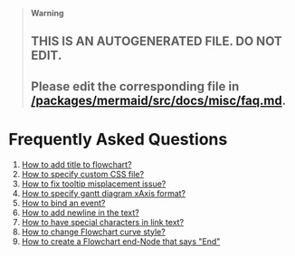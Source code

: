 > **Warning**
>
> ## THIS IS AN AUTOGENERATED FILE. DO NOT EDIT.
>
> ## Please edit the corresponding file in [/packages/mermaid/src/docs/misc/faq.md](../../packages/mermaid/src/docs/misc/faq.md).

# Frequently Asked Questions

1.  [How to add title to flowchart?](https://github.com/knsv/mermaid/issues/556#issuecomment-363182217)
2.  [How to specify custom CSS file?](https://github.com/mermaidjs/mermaid.cli/pull/24#issuecomment-373402785)
3.  [How to fix tooltip misplacement issue?](https://github.com/knsv/mermaid/issues/542#issuecomment-3343564621)
4.  [How to specify gantt diagram xAxis format?](https://github.com/knsv/mermaid/issues/269#issuecomment-373229136)
5.  [How to bind an event?](https://github.com/knsv/mermaid/issues/372)
6.  [How to add newline in the text?](https://github.com/knsv/mermaid/issues/384#issuecomment-281339381)
7.  [How to have special characters in link text?](https://github.com/knsv/mermaid/issues/407#issuecomment-329944735)
8.  [How to change Flowchart curve style?](https://github.com/knsv/mermaid/issues/580#issuecomment-373929046)
9.  [How to create a Flowchart end-Node that says "End"](https://github.com/mermaid-js/mermaid/issues/1444#issuecomment-639528897)
